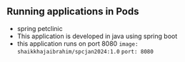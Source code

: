## Running applications in Pods
* spring petclinic
* This application is developed in java using spring boot
* this application runs on port 8080
`image: shaikkhajaibrahim/spcjan2024:1.0`
`port: 8080`
